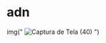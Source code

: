 # adn
img(" ![Captura de Tela (40)](https://user-images.githubusercontent.com/82975004/183299876-13a7c70e-f337-4c8b-9a20-cf986195271e.png)
")
